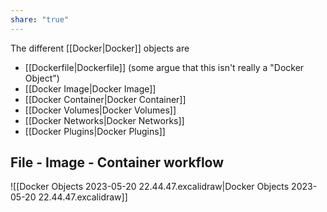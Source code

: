 ```yaml
---
share: "true"
---
```


The different [[Docker|Docker]] objects are
- [[Dockerfile|Dockerfile]] (some argue that this isn't really a "Docker Object")
- [[Docker Image|Docker Image]]
- [[Docker Container|Docker Container]] 
- [[Docker Volumes|Docker Volumes]]
- [[Docker Networks|Docker Networks]]
- [[Docker Plugins|Docker Plugins]]

## File - Image - Container workflow
![[Docker Objects 2023-05-20 22.44.47.excalidraw|Docker Objects 2023-05-20 22.44.47.excalidraw]]

